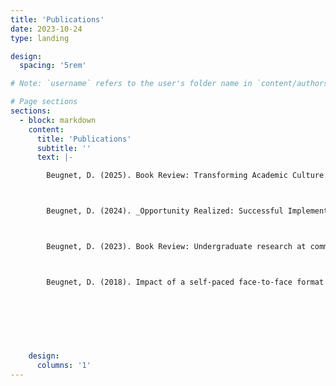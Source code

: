```yaml
---
title: 'Publications'
date: 2023-10-24
type: landing

design:
  spacing: '5rem'

# Note: `username` refers to the user's folder name in `content/authors/`

# Page sections
sections:
  - block: markdown
    content:
      title: 'Publications'
      subtitle: ''
      text: |-

        Beugnet, D. (2025). Book Review: Transforming Academic Culture and Curriculum: Integrating and Scaffolding Research Throughout Undergraduate Education, by M. Malachowski, E. Ambos, K. Karukstis, J. Kinzie, and J. Osborn (Eds.). _Scholarship and Practice of Undergraduate Research, 8_(3), 60-61. https://www.cur.org/journal-article/transforming-academic-culture-and-curriculum-integrating-and-scaffolding-research-throughout-undergraduate-education/



        Beugnet, D. (2024). _Opportunity Realized: Successful Implementation of Undergraduate Research at Three Geographically Diverse Community Colleges._ [Dissertation] https://purl.lib.fsu.edu/diginole/Beugnet_fsu_0071E_18427](https://repository.lib.fsu.edu/islandora/object/fsu:927835



        Beugnet, D. (2023). Book Review: Undergraduate research at community colleges: Equity, discovery, and innovation, by Nancy H. Hensel. _Scholarship and Practice of Undergraduate Research, 6_(3), 54-55. https://www.cur.org/journal-article/undergraduate-research-at-community-colleges-equity-discovery-and-innovation/



        Beugnet, D. (2018). Impact of a self-paced face-to-face format in a developmental writing course. _Currents in Teaching and Learning, 10_(1), 74-89. https://perma.cc/X6S7-BU4E
        
    
        

                
        
        
    design:
      columns: '1'
---
```

